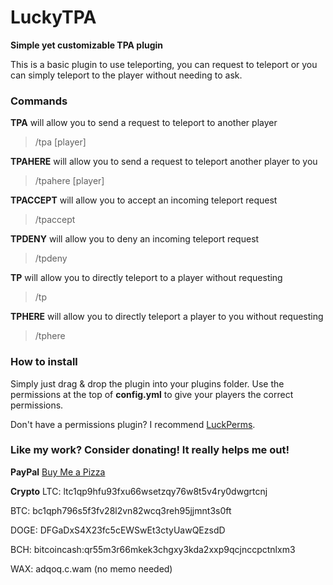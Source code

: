# LuckyTPA
**Simple yet customizable TPA plugin**

This is a basic plugin to use teleporting, you can request to teleport or you can simply teleport to the player without needing to ask.

### Commands
**TPA** will allow you to send a request to teleport to another player
> /tpa [player]

**TPAHERE** will allow you to send a request to teleport another player to you
> /tpahere [player]

**TPACCEPT** will allow you to accept an incoming teleport request
> /tpaccept

**TPDENY** will allow you to deny an incoming teleport request
> /tpdeny

**TP** will allow you to directly teleport to a player without requesting
> /tp

**TPHERE** will allow you to directly teleport a player to you without requesting
> /tphere

### How to install
Simply just drag & drop the plugin into your plugins folder. Use the permissions at the top of **config.yml** to give your players the correct permissions.

Don't have a permissions plugin? I recommend [LuckPerms](https://luckperms.net).

### Like my work? Consider donating! It really helps me out!

**PayPal**
[Buy Me a Pizza](https://bmc.link/tailer)

**Crypto**
LTC: ltc1qp9hfu93fxu66wsetzqy76w8t5v4ry0dwgrtcnj

BTC: bc1qph796s5f3fv28l2vn82wcq3reh95jjmnt3s0ft

DOGE: DFGaDxS4X23fc5cEWSwEt3ctyUawQEzsdD

BCH: bitcoincash:qr55m3r66mkek3chgxy3kda2xxp9qcjnccpctnlxm3

WAX: adqoq.c.wam (no memo needed)
